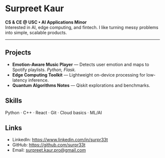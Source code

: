 # Surpreet Kaur

**CS & CE @ USC • AI Applications Minor**  
Interested in AI, edge computing, and fintech. I like turning messy problems into simple, scalable products.

---

## Projects
- **Emotion-Aware Music Player** — Detects user emotion and maps to Spotify playlists. *Python, Flask.*
- **Edge Computing Toolkit** — Lightweight on-device processing for low-latency inference.
- **Quantum Algorithms Notes** — Qiskit explorations and benchmarks.

## Skills
Python · C++ · React · Git · Cloud basics · ML/AI

## Links
- LinkedIn: https://www.linkedin.com/in/surpr33t  
- GitHub: https://github.com/surpr33t  
- Email: surpreet.kaur.pro@gmail.com
